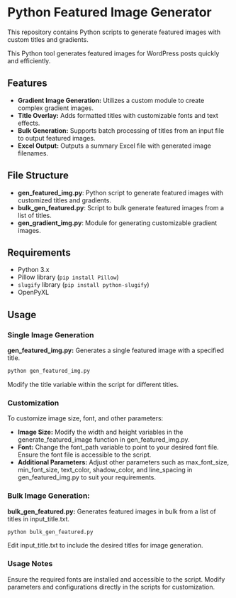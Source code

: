 # Python Featured Image Generator

This repository contains Python scripts to generate featured images with custom titles and gradients.

This Python tool generates featured images for WordPress posts quickly and efficiently.

## Features

- **Gradient Image Generation:** Utilizes a custom module to create complex gradient images.
- **Title Overlay:** Adds formatted titles with customizable fonts and text effects.
- **Bulk Generation:** Supports batch processing of titles from an input file to output featured images.
- **Excel Output:** Outputs a summary Excel file with generated image filenames.


## File Structure

- **gen_featured_img.py**: Python script to generate featured images with customized titles and gradients.
- **bulk_gen_featured.py**: Script to bulk generate featured images from a list of titles.
- **gen_gradient_img.py**: Module for generating customizable gradient images.

## Requirements

- Python 3.x
- Pillow library (`pip install Pillow`)
- `slugify` library (`pip install python-slugify`)
- OpenPyXL

## Usage

### Single Image Generation

**gen_featured_img.py:** Generates a single featured image with a specified title.

```bash
python gen_featured_img.py
```
   
Modify the title variable within the script for different titles.

### Customization

To customize image size, font, and other parameters:
- **Image Size:** Modify the width and height variables in the generate_featured_image function in gen_featured_img.py.
- **Font:** Change the font_path variable to point to your desired font file. Ensure the font file is accessible to the script.
- **Additional Parameters:** Adjust other parameters such as max_font_size, min_font_size, text_color, shadow_color, and line_spacing in gen_featured_img.py to suit your requirements.

### Bulk Image Generation:

**bulk_gen_featured.py:** Generates featured images in bulk from a list of titles in input_title.txt.
   
```bash
python bulk_gen_featured.py
```

Edit input_title.txt to include the desired titles for image generation. 



### Usage Notes
Ensure the required fonts are installed and accessible to the script.
Modify parameters and configurations directly in the scripts for customization.
